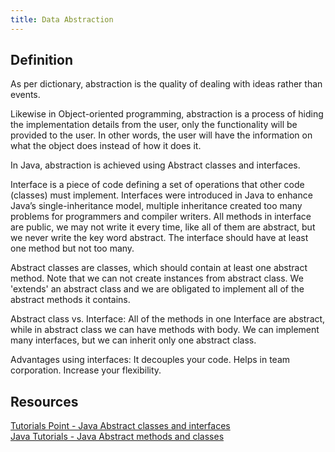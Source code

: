 ```yaml
---
title: Data Abstraction
---
```


## Definition
As per dictionary, abstraction is the quality of dealing with ideas rather than events.

Likewise in Object-oriented programming, abstraction is a process of hiding the implementation details from the user, only the functionality will be provided to the user. In other words, the user will have the information on what the object does instead of how it does it.

In Java, abstraction is achieved using Abstract classes and interfaces.

Interface is a piece of code defining a set of operations that other code (classes) must implement.
Interfaces were introduced in Java to enhance Java’s single-inheritance model, multiple inheritance created too many problems for programmers and compiler writers. 
All methods in interface are public, we may not write it every time, like all of them are abstract, but we never write the key word abstract.
The interface should have at least one method but not too many.

Abstract classes are classes, which should contain at least one abstract method. Note that we can not create instances from abstract class.
We 'extends' an abstract class and we are obligated to implement all of the abstract methods it contains.

Abstract class vs. Interface:
All of the methods in one Interface are abstract, while in abstract class we can have methods with body.
We can implement many interfaces, but we can inherit only one abstract class.

Advantages using interfaces:
It decouples your code.
Helps in team corporation.
Increase your flexibility.


## Resources
[Tutorials Point - Java Abstract classes and interfaces](https://www.tutorialspoint.com/java/java_abstraction.htm)
<br />
[Java Tutorials - Java Abstract methods and classes](https://docs.oracle.com/javase/tutorial/java/IandI/abstract.html)


